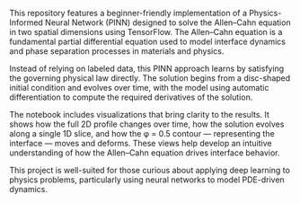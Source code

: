 This repository features a beginner-friendly implementation of a Physics-Informed Neural Network (PINN) designed to solve the Allen–Cahn equation in two spatial dimensions using TensorFlow. The Allen–Cahn equation is a fundamental partial differential equation used to model interface dynamics and phase separation processes in materials and physics.

Instead of relying on labeled data, this PINN approach learns by satisfying the governing physical law directly. The solution begins from a disc-shaped initial condition and evolves over time, with the model using automatic differentiation to compute the required derivatives of the solution.

The notebook includes visualizations that bring clarity to the results. It shows how the full 2D profile changes over time, how the solution evolves along a single 1D slice, and how the φ = 0.5 contour — representing the interface — moves and deforms. These views help develop an intuitive understanding of how the Allen–Cahn equation drives interface behavior.

This project is well-suited for those curious about applying deep learning to physics problems, particularly using neural networks to model PDE-driven dynamics.
